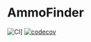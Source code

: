 # AmmoFinder
![CI](https://github.com/steve-gombos/AmmoFinder/workflows/CI/badge.svg)]
[![codecov](https://codecov.io/gh/steve-gombos/AmmoFinder/branch/master/graph/badge.svg?token=0VORJ68QBC)](undefined)
